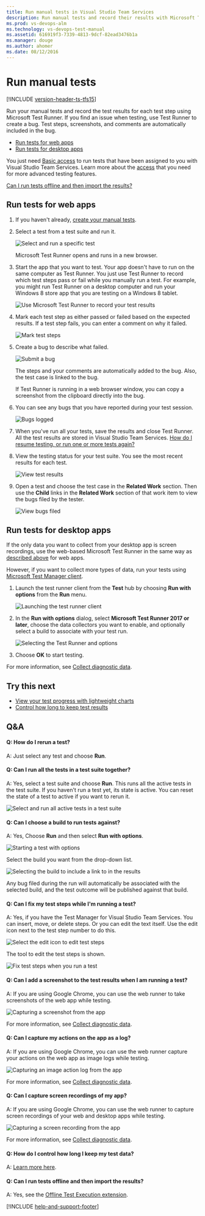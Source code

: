 ```yaml
---
title: Run manual tests in Visual Studio Team Services
description: Run manual tests and record their results with Microsoft Test Runner and Visual Studio Team Services
ms.prod: vs-devops-alm
ms.technology: vs-devops-test-manual
ms.assetid: 616919f3-7339-4813-9dcf-82ead3476b1a
ms.manager: douge
ms.author: ahomer
ms.date: 08/12/2016
---
```


# Run manual tests

[!INCLUDE [version-header-ts-tfs15](../../_shared/version-header-ts-tfs15.md)] 

Run your manual tests and record the test results for each test step 
using Microsoft Test Runner. If you find an issue when testing, 
use Test Runner to create a bug. Test steps, screenshots, and comments 
are automatically included in the bug. 

* [Run tests for web apps](#run-web)
* [Run tests for desktop apps](#run-desktop)

You just need [Basic access](https://www.visualstudio.com/team-services/compare-features/) 
to run tests that have been assigned to you with Visual Studio Team Services. 
Learn more about the
[access](https://www.visualstudio.com/pricing/visual-studio-online-pricing-vs) 
that you need for more advanced testing features.

[Can I run tests offline and then import the results?](#runoffline)

<a name="run-web"></a>
## Run tests for web apps

1. If you haven't already, [create your manual tests](create-test-cases.md#test-cases).

1. Select a test from a test suite and run it.
      
   ![Select and run a specific test](_img/run-manual-tests/RunTest_2.png)

   Microsoft Test Runner opens and runs in a new browser.

1. Start the app that you want to test. Your app doesn't have to run on 
   the same computer as Test Runner. You just use Test Runner to record which 
   test steps pass or fail while you manually run a test. For example, you 
   might run Test Runner on a desktop computer and run your Windows 8 store 
   app that you are testing on a Windows 8 tablet.

   ![Use Microsoft Test Runner to record your test results](_img/run-manual-tests/RunTestsStartApp.png)

1. Mark each test step as either passed or failed based on the expected results. 
   If a test step fails, you can enter a comment on why it failed.

   ![Mark test steps](_img/run-manual-tests/RunTest_3.png)

1. Create a bug to describe what failed.

   ![Submit a bug](_img/run-manual-tests/RunTest_4.png)

   The steps and your comments are automatically added to the bug. Also, 
   the test case is linked to the bug.

   If Test Runner is running in a web browser window, 
   you can copy a screenshot from the clipboard directly into the bug.

1. You can see any bugs that you have reported during your test session.

   ![Bugs logged](_img/run-manual-tests/RunTest_5.png)

1. When you've run all your tests, save the results and close Test Runner. 
   All the test results are stored in Visual Studio Team Services.
   [How do I resume testing, or run one or more tests again?](#qanda)

1. View the testing status for your test suite.
   You see the most recent results for each test.

   ![View test results](_img/run-manual-tests/RunTest_8.png)

1. Open a test and choose the test case in the **Related Work** section.
   Then use the **Child** links in the **Related Work** section of that 
   work item to view the bugs filed by the tester.
   
   ![View bugs filed](_img/run-manual-tests/view-bugs.png)  

<a name="run-desktop"></a>
## Run tests for desktop apps

If the only data you want to collect from your desktop app
is screen recordings, use the web-based Microsoft Test Runner 
in the same way as [described above](#run-web) for web apps.

However, if you want to collect more types of data, run your tests using
[Microsoft Test Manager client](../mtm/run-manual-tests-with-microsoft-test-manager.md).

1. Launch the test runner 
   client from the **Test** hub by choosing **Run with options**
   from the **Run** menu.

   ![Launching the test runner client](../_img/_shared/collect-diagnostic-data-16.png)

1. In the **Run with options** dialog, select **Microsoft 
   Test Runner 2017 or later**, choose the data collectors you 
   want to enable, and optionally select a build to associate 
   with your test run.

   ![Selecting the Test Runner and options](../_img/_shared/run-manual-tests-19.png)

1. Choose **OK** to start testing. 

For more information, see
[Collect diagnostic data](../collect-diagnostic-data.md#collect-desktop).

## Try this next

* [View your test progress with lightweight charts](track-test-status.md)
* [Control how long to keep test results](how-long-to-keep-test-results.md)

## Q&A

<!-- BEGINSECTION class="md-qanda" -->

<a name="qanda"></a>
#### Q:  How do I rerun a test?

A:  Just select any test and choose **Run**.

#### Q:  Can I run all the tests in a test suite together?

A:  Yes, select a test suite and choose **Run**. This runs all the active 
tests in the test suite. If you haven't run a test yet, its state 
is active. You can reset the state of a test to active if you want to rerun it.  

![Select and run all active tests in a test suite](_img/run-manual-tests/RunTestsRunSuite.png)

#### Q: Can I choose a build to run tests against?

A: Yes, Choose **Run** and then select **Run with options**.

![Starting a test with options](../_img/_shared/collect-diagnostic-data-16.png) 

Select the build you want from the drop-down list.

![Selecting the build to include a link to in the results](_img/run-manual-tests/select-build-for-webrunner.png) 

Any bug filed during the run will automatically be associated 
with the selected build, and the test outcome will be published
against that build.

#### Q: Can I fix my test steps while I'm running a test?

A:  Yes, if you have the Test Manager for Visual Studio Team Services. 
You can insert, move, or delete steps. 
Or you can edit the text itself. Use the edit icon next to the test 
step number to do this.
    
![Select the edit icon to edit test steps](_img/run-manual-tests/RunTest_11.png) 

The tool to edit the test steps is shown.
    
![Fix test steps when you run a test](_img/run-manual-tests/RunTest_9.png) 

#### Q: Can I add a screenshot to the test results when I am running a test?

A: If you are using Google Chrome, you can use 
the web runner to take screenshots of the web 
app while testing. 

![Capturing a screenshot from the app](../_img/_shared/collect-diagnostic-data-01.png) 

For more information, see [Collect diagnostic data](../collect-diagnostic-data.md#web-screenshot).

#### Q: Can I capture my actions on the app as a log? 
A: If you are using Google Chrome, you can use 
the web runner capture your actions on the web 
app as image logs while testing.
 
![Capturing an image action log from the app](../_img/_shared/collect-diagnostic-data-06.png) 

For more information, see [Collect diagnostic data](../collect-diagnostic-data.md#web-log).

#### Q: Can I capture screen recordings of my app?
A: If you are using Google Chrome, you can use 
the web runner to capture screen recordings of 
your web and desktop apps while testing. 

![Capturing a screen recording from the app](../_img/_shared/collect-diagnostic-data-11.png) 

For more information, see [Collect diagnostic data](../collect-diagnostic-data.md#web-recording).

#### Q:  How do I control how long I keep my test data?

A:  [Learn more here](how-long-to-keep-test-results.md).

<a name="runoffline"></a>
#### Q: Can I run tests offline and then import the results?

A: Yes, see the [Offline Test Execution extension](https://marketplace.visualstudio.com/items?itemName=ms-devlabs.OfflineTestExecution).

<!-- ENDSECTION --> 

[!INCLUDE [help-and-support-footer](../../_shared/help-and-support-footer.md)] 
